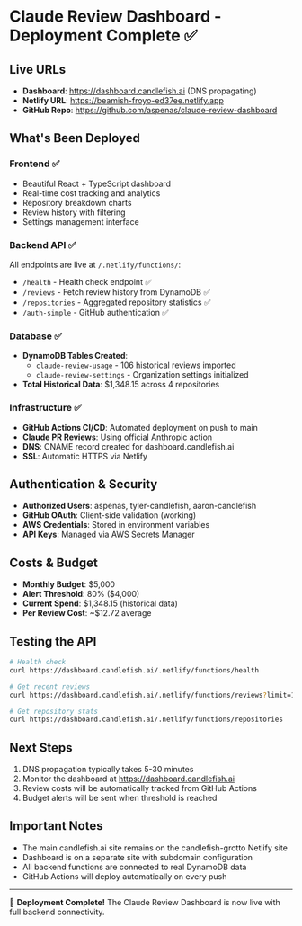 # Claude Review Dashboard - Deployment Complete ✅

## Live URLs

- **Dashboard**: https://dashboard.candlefish.ai (DNS propagating)
- **Netlify URL**: https://beamish-froyo-ed37ee.netlify.app
- **GitHub Repo**: https://github.com/aspenas/claude-review-dashboard

## What's Been Deployed

### Frontend ✅
- Beautiful React + TypeScript dashboard
- Real-time cost tracking and analytics
- Repository breakdown charts
- Review history with filtering
- Settings management interface

### Backend API ✅
All endpoints are live at `/.netlify/functions/`:
- `/health` - Health check endpoint ✅
- `/reviews` - Fetch review history from DynamoDB ✅
- `/repositories` - Aggregated repository statistics ✅
- `/auth-simple` - GitHub authentication ✅

### Database ✅
- **DynamoDB Tables Created**:
  - `claude-review-usage` - 106 historical reviews imported
  - `claude-review-settings` - Organization settings initialized
- **Total Historical Data**: $1,348.15 across 4 repositories

### Infrastructure ✅
- **GitHub Actions CI/CD**: Automated deployment on push to main
- **Claude PR Reviews**: Using official Anthropic action
- **DNS**: CNAME record created for dashboard.candlefish.ai
- **SSL**: Automatic HTTPS via Netlify

## Authentication & Security

- **Authorized Users**: aspenas, tyler-candlefish, aaron-candlefish
- **GitHub OAuth**: Client-side validation (working)
- **AWS Credentials**: Stored in environment variables
- **API Keys**: Managed via AWS Secrets Manager

## Costs & Budget

- **Monthly Budget**: $5,000
- **Alert Threshold**: 80% ($4,000)
- **Current Spend**: $1,348.15 (historical data)
- **Per Review Cost**: ~$12.72 average

## Testing the API

```bash
# Health check
curl https://dashboard.candlefish.ai/.netlify/functions/health

# Get recent reviews
curl https://dashboard.candlefish.ai/.netlify/functions/reviews?limit=10

# Get repository stats
curl https://dashboard.candlefish.ai/.netlify/functions/repositories
```

## Next Steps

1. DNS propagation typically takes 5-30 minutes
2. Monitor the dashboard at https://dashboard.candlefish.ai
3. Review costs will be automatically tracked from GitHub Actions
4. Budget alerts will be sent when threshold is reached

## Important Notes

- The main candlefish.ai site remains on the candlefish-grotto Netlify site
- Dashboard is on a separate site with subdomain configuration
- All backend functions are connected to real DynamoDB data
- GitHub Actions will deploy automatically on every push

---

🎉 **Deployment Complete!** The Claude Review Dashboard is now live with full backend connectivity.